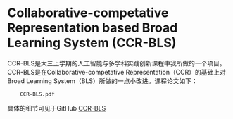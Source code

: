 # Collaborative-competative Representation based Broad Learning System (CCR-BLS)

CCR-BLS是大三上学期的人工智能与多学科实践创新课程中我所做的一个项目。    
CCR-BLS是在Collaborative-competative Representation（CCR）的基础上对Broad Learning System（BLS）所做的一点小改进。课程论文如下：  

```pdf
	CCR-BLS.pdf
```
具体的细节可见于GitHub
[CCR-BLS](https://github.com/WuGuangHeng/CCR_BLS)  
